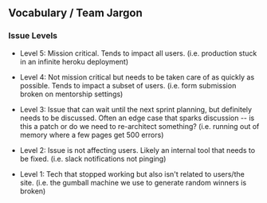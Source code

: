 ## Vocabulary / Team Jargon

### Issue Levels

- Level 5: Mission critical. Tends to impact all users. (i.e. production stuck in an infinite heroku deployment)

- Level 4: Not mission critical but needs to be taken care of as quickly as possible. Tends to impact a subset of users. (i.e. form submission broken on mentorship settings)

- Level 3: Issue that can wait until the next sprint planning, but definitely needs to be discussed. Often an edge case that sparks discussion -- is this a patch or do we need to re-architect something? (i.e. running out of memory where a few pages get 500 errors)

- Level 2: Issue is not affecting users. Likely an internal tool that needs to be fixed. (i.e. slack notifications not pinging)

- Level 1: Tech that stopped working but also isn't related to users/the site. (i.e. the gumball machine we use to generate random winners is broken)
